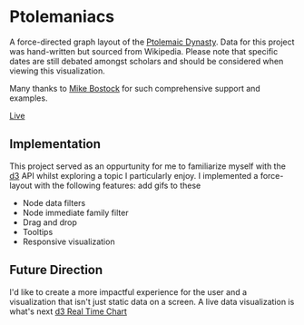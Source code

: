 # Ptolemaniacs
A force-directed graph layout of the [Ptolemaic Dynasty](https://en.wikipedia.org/wiki/Ptolemaic_dynasty). Data for this project was hand-written but sourced from Wikipedia. Please note that specific dates are still debated amongst scholars and should be considered when viewing this visualization. 

Many thanks to [Mike Bostock](https://github.com/mbostock) for such comprehensive support and examples.

[Live](https://nwilliams770.github.io/Ptolemaniacs/)

## Implementation
This project served as an oppurtunity for me to familiarize myself with the [d3](https://github.com/d3/d3) API whilst exploring a topic I particularly enjoy. I implemented a force-layout with the following features:
add gifs to these
* Node data filters
* Node immediate family filter
* Drag and drop
* Tooltips
* Responsive visualization

## Future Direction
I'd like to create a more impactful experience for the user and a visualization that isn't just static data on a screen. A live data visualization is what's next
[d3 Real Time Chart](https://bl.ocks.org/boeric/6a83de20f780b42fadb9)
